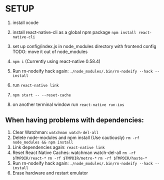 # SETUP
1. install xcode
2. install react-native-cli as a global npm package
```npm install react-native-cli```
3. set up config/index.js in node_modules directory with frontend config TODO: move it out of node_modules
4. ```npm i``` (Currently using react-native 0.58.4)

5. Run rn-nodeify hack again:
```./node_modules/.bin/rn-nodeify --hack --install```
6. run ```react-native link```
7. ```npm start -- --reset-cache```

8. on another terminal window run 
```react-native run-ios```


## When having problems with dependencies:
1. Clear Watchman:
```watchman watch-del-all```
2. Delete node-modules and npm install (Use cautiously)
```rm -rf node_modules && npm install```
3. Link dependencies again:
```react-native link```
4. Reset React Native Caches:
watchman watch-del-all
```rm -rf $TMPDIR/react-*```
```rm -rf $TMPDIR/metro-*```
```rm -rf $TMPDIR/haste-*```
6. Run rn-nodeify hack again:
```./node_modules/.bin/rn-nodeify --hack --install```
7. Erase hardware and restart emulator
